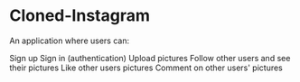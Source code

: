 # Cloned-Instagram
An application where users can:

Sign up
Sign in (authentication)
Upload pictures
Follow other users and see their pictures
Like other users pictures
Comment on other users' pictures
